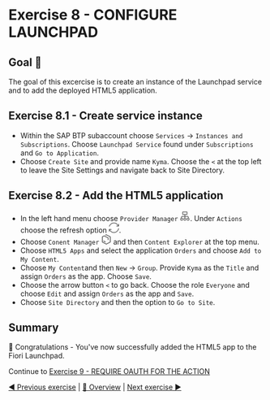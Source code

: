 # Exercise 8 - CONFIGURE LAUNCHPAD

## Goal 🎯

The goal of this excercise is to create an instance of the Launchpad service and to add the deployed HTML5 application.

## Exercise 8.1 - Create service instance

* Within the SAP BTP subaccount choose `Services` -> `Instances and Subscriptions`. Choose `Launchpad Service` found under `Subscriptions` and `Go to Application`.
* Choose `Create Site` and provide name `Kyma`. Choose the `<` at the top left to leave the Site Settings and navigate back to Site Directory.

## Exercise 8.2 - Add the HTML5 application

* In the left hand menu choose `Provider Manager` ![Icon](/exercises/ex8/images/08_01_001.png). Under `Actions` choose the refresh option ![Icon](/exercises/ex8/images/08_03_001.png).
* Choose `Conent Manager` ![Icon](/exercises/ex8/images/08_02_001.png) and then  `Content Explorer` at the top menu.
* Choose `HTML5 Apps` and select the application `Orders` and choose `Add to My Content`.
* Choose `My Content`and then `New` -> `Group`. Provide `Kyma` as the `Title` and assign `Orders` as the app. Choose `Save`.
* Choose the arrow button `<` to go back. Choose the role `Everyone` and choose `Edit` and assign `Orders` as the app and `Save`.
* Choose `Site Directory` and then the option to `Go to Site`.

## Summary

🎉 Congratulations - You've now successfully added the HTML5 app to the Fiori Launchpad.

Continue to [Exercise 9 - REQUIRE OAUTH FOR THE ACTION](../ex9/README.md)

[◀ Previous exercise](../ex7/README.md) | [🔼 Overview](../../README.md) | [Next exercise ▶](../ex9/README.md)
